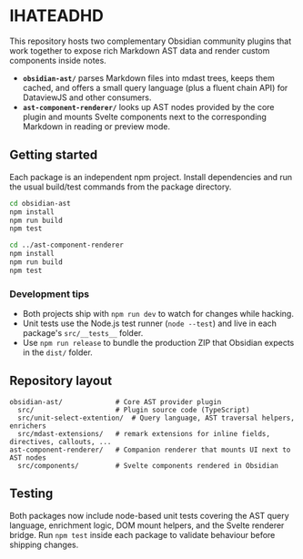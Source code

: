 # IHATEADHD

This repository hosts two complementary Obsidian community plugins that work together to expose
rich Markdown AST data and render custom components inside notes.

- **`obsidian-ast/`** parses Markdown files into mdast trees, keeps them cached, and offers a small
  query language (plus a fluent chain API) for DataviewJS and other consumers.
- **`ast-component-renderer/`** looks up AST nodes provided by the core plugin and mounts Svelte
  components next to the corresponding Markdown in reading or preview mode.

## Getting started

Each package is an independent npm project. Install dependencies and run the usual build/test
commands from the package directory.

```bash
cd obsidian-ast
npm install
npm run build
npm test

cd ../ast-component-renderer
npm install
npm run build
npm test
```

### Development tips

- Both projects ship with `npm run dev` to watch for changes while hacking.
- Unit tests use the Node.js test runner (`node --test`) and live in each package's `src/__tests__` folder.
- Use `npm run release` to bundle the production ZIP that Obsidian expects in the `dist/` folder.

## Repository layout

```
obsidian-ast/             # Core AST provider plugin
  src/                    # Plugin source code (TypeScript)
  src/unit-select-extention/  # Query language, AST traversal helpers, enrichers
  src/mdast-extensions/   # remark extensions for inline fields, directives, callouts, ...
ast-component-renderer/   # Companion renderer that mounts UI next to AST nodes
  src/components/         # Svelte components rendered in Obsidian
```

## Testing

Both packages now include node-based unit tests covering the AST query language, enrichment logic,
DOM mount helpers, and the Svelte renderer bridge. Run `npm test` inside each package to validate
behaviour before shipping changes.
